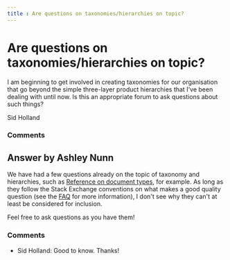 ```yaml
---
title : Are questions on taxonomies/hierarchies on topic?
---
```

Are questions on taxonomies/hierarchies on topic?
=====================
I am beginning to get involved in creating taxonomies for our
organisation that go beyond the simple three-layer product hierarchies
that I've been dealing with until now. Is this an appropriate forum to
ask questions about such things?

Sid Holland

### Comments ###


Answer by Ashley Nunn
----------------
We have had a few questions already on the topic of taxonomy and
hierarchies, such as [Reference on document
types](http://libraries.stackexchange.com/q/334/22), for example. As
long as they follow the Stack Exchange conventions on what makes a good
quality question (see the [FAQ](http://libraries.stackexchange.com/faq)
for more information), I don't see why they can't at least be considered
for inclusion.

Feel free to ask questions as you have them!

### Comments ###
* Sid Holland: Good to know. Thanks!

